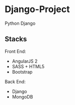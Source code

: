 # Django-Project
Python Django

## Stacks

Front End:
- AngularJS 2
- SASS + HTML5
- Bootstrap

Back End:
- Django
- MongoDB
